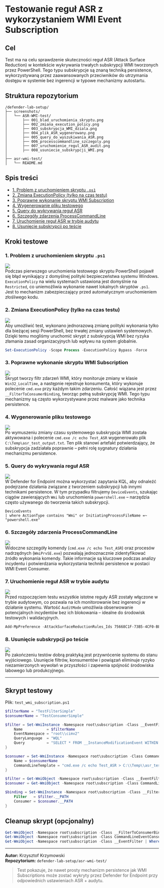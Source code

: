 # Testowanie reguł ASR z wykorzystaniem WMI Event Subscription

## Cel
Test ma na celu sprawdzenie skuteczności reguł ASR (Attack Surface Reduction) w kontekście wykrywania trwałych subskrypcji WMI tworzonych przez PowerShell. Tego typu subskrypcje są znaną techniką persistence, wykorzystywaną przez zaawansowanych przeciwników do utrzymania dostępu w systemie bez ingerencji w typowe mechanizmy autostartu.

##  Struktura repozytorium
```
/defender-lab-setup/
├── screenshots/
│   └── ASR-WMI-test/
│       ├── 001_blad_uruchomienia_skryptu.png
│       ├── 002_zmiana_execution_policy.png
│       ├── 003_subskrypcja_WMI_dziala.png
│       ├── 004_plik_ASR_wygenerowany.png
│       ├── 005_query_do_wyszukiwania_ASR.png
│       ├── 006_processcommandline_szczegoly.png
│       ├── 007_uruchomienie_regul_ASR_audit.png
│       ├── 008_usuniecie_subskrypcji_WMI.png
│
├── asr-wmi-test/
│   └── README.md
```

##  Spis treści
- [1. Problem z uruchomieniem skryptu `.ps1`](#1-problem-z-uruchomieniem-skryptu-ps1)
- [2. Zmiana ExecutionPolicy (tylko na czas testu)](#2-zmiana-executionpolicy-tylko-na-czas-testu)
- [3. Poprawne wykonanie skryptu WMI Subscription](#3-poprawne-wykonanie-skryptu-wmi-subscription)
- [4. Wygenerowanie pliku testowego](#4-wygenerowanie-pliku-testowego)
- [5. Query do wykrywania reguł ASR](#5-query-do-wykrywania-reguł-asr)
- [6. Szczegóły zdarzenia ProcessCommandLine](#6-szczegóły-zdarzenia-processcommandline)
- [7. Uruchomienie reguł ASR w trybie audytu](#7-uruchomienie-reguł-asr-w-trybie-audytu)
- [8. Usunięcie subskrypcji po teście](#8-usunięcie-subskrypcji-po-teście)

##  Kroki testowe

### 1. Problem z uruchomieniem skryptu `.ps1`
![](../screenshots/ASR-WMI-test/001_blad_uruchomienia_skryptu.png)  
Podczas pierwszego uruchomienia testowego skryptu PowerShell pojawił się błąd wynikający z domyślnej polityki bezpieczeństwa systemu Windows. `ExecutionPolicy` na wielu systemach ustawiona jest domyślnie na `Restricted`, co uniemożliwia wykonanie nawet lokalnych skryptów `.ps1`. Jest to mechanizm zabezpieczający przed automatycznym uruchomieniem złośliwego kodu.

### 2. Zmiana ExecutionPolicy (tylko na czas testu)
![](../screenshots/ASR-WMI-test/002_zmiana_execution_policy.png)  
Aby umożliwić test, wykonano jednorazową zmianę polityki wykonania tylko dla bieżącej sesji PowerShell, bez trwałej zmiany ustawień systemowych. Dzięki temu mogliśmy uruchomić skrypt z subskrypcją WMI bez ryzyka złamania zasad organizacyjnych lub wpływu na system globalnie.
```powershell
Set-ExecutionPolicy -Scope Process -ExecutionPolicy Bypass -Force
```

### 3. Poprawne wykonanie skryptu WMI Subscription
![](../screenshots/ASR-WMI-test/003_subskrypcja_WMI_dziala.png)  
Skrypt tworzy filtr zdarzeń WMI, który monitoruje zmiany w klasie `Win32_LocalTime`, a następnie rejestruje konsumenta, który wykonuje polecenie `cmd.exe` przy każdym takim zdarzeniu. Całość wiązana jest przez `__FilterToConsumerBinding`, tworząc pełną subskrypcję WMI. Tego typu mechanizmy są często wykorzystywane przez malware jako technika persistence.

### 4. Wygenerowanie pliku testowego
![](../screenshots/ASR-WMI-test/004_plik_ASR_wygenerowany.png)  
Po wymuszeniu zmiany czasu systemowego subskrypcja WMI została aktywowana i polecenie `cmd.exe /c echo Test_ASR` wygenerowało plik `C:\Temp\asr_test_output.txt`. Ten plik stanowi artefakt potwierdzający, że subskrypcja zadziałała poprawnie – pełni rolę sygnatury działania mechanizmu persistence.

### 5. Query do wykrywania reguł ASR
![](../screenshots/ASR-WMI-test/005_query_do_wyszukiwania_ASR.png)  
W Defender for Endpoint można wykorzystać zapytania KQL, aby odnaleźć podejrzane działania związane z tworzeniem subskrypcji lub innymi technikami persistence. W tym przypadku filtrujemy `DeviceEvents`, szukając ciągów zawierających `Wmi` lub uruchomienia `powershell.exe` – narzędzia często używanego do tworzenia takich subskrypcji.
```kql
DeviceEvents
| where ActionType contains "Wmi" or InitiatingProcessFileName =~ "powershell.exe"
```

### 6. Szczegóły zdarzenia ProcessCommandLine
![](../screenshots/ASR-WMI-test/006_processcommandline_szczegoly.png)  
Widoczne szczegóły komendy (`cmd.exe /c echo Test_ASR`) oraz procesów nadrzędnych (`WmiPrvSE.exe`) pozwalają jednoznacznie zidentyfikować źródło wykonania komendy. Takie informacje są kluczowe podczas analizy incydentu i potwierdzania wykorzystania techniki persistence w postaci WMI Event Consumer.

### 7. Uruchomienie reguł ASR w trybie audytu
![](../screenshots/ASR-WMI-test/007_uruchomienie_regul_ASR_audit.png)  
Przed rozpoczęciem testu wszystkie istotne reguły ASR zostały włączone w trybie audytowym, co pozwala na ich monitorowanie bez ingerencji w działanie systemu. Wartość `AuditMode` umożliwia obserwowanie potencjalnych incydentów bez ich blokowania – idealne do środowisk testowych i walidacyjnych.
```powershell
Add-MpPreference -AttackSurfaceReductionRules_Ids 75668C1F-73B5-4CF0-BB93-3ECF5CB7CC84 -AttackSurfaceReductionRules_Actions AuditMode
```

### 8. Usunięcie subskrypcji po teście
![](../screenshots/ASR-WMI-test/008_usuniecie_subskrypcji_WMI.png)  
Po zakończeniu testów dobrą praktyką jest przywrócenie systemu do stanu wyjściowego. Usunięcie filtrów, konsumentów i powiązań eliminuje ryzyko niezamierzonych wywołań w przyszłości i zapewnia spójność środowiska labowego lub produkcyjnego.

---

##  Skrypt testowy
Plik: `test_wmi_subscription.ps1`
```powershell
$filterName = "TestFilterSimple"
$consumerName = "TestConsumerSimple"

$filter = Set-WmiInstance -Namespace root\subscription -Class __EventFilter -Arguments @{
    Name           = $filterName
    EventNamespace = "root\\cimv2"
    QueryLanguage  = "WQL"
    Query          = "SELECT * FROM __InstanceModificationEvent WITHIN 60 WHERE TargetInstance ISA 'Win32_LocalTime'"
}

$consumer = Set-WmiInstance -Namespace root\subscription -Class CommandLineEventConsumer -Arguments @{
    Name = $consumerName
    CommandLineTemplate = "cmd.exe /c echo Test_ASR > C:\\Temp\\asr_test_output.txt"
}

$filter = Get-WmiObject -Namespace root\subscription -Class __EventFilter | Where-Object { $_.Name -eq $filterName }
$consumer = Get-WmiObject -Namespace root\subscription -Class CommandLineEventConsumer | Where-Object { $_.Name -eq $consumerName }

$binding = Set-WmiInstance -Namespace root\subscription -Class __FilterToConsumerBinding -Arguments @{
    Filter   = $filter.__PATH
    Consumer = $consumer.__PATH
}
```

##  Cleanup skrypt (opcjonalny)
```powershell
Get-WmiObject -Namespace root\subscription -Class __FilterToConsumerBinding | Where-Object { $_.Filter -like "*TestFilterSimple*" } | Remove-WmiObject
Get-WmiObject -Namespace root\subscription -Class CommandLineEventConsumer | Where-Object { $_.Name -eq "TestConsumerSimple" } | Remove-WmiObject
Get-WmiObject -Namespace root\subscription -Class __EventFilter | Where-Object { $_.Name -eq "TestFilterSimple" } | Remove-WmiObject
```

---

**Autor:** Krzysztof Krzymowski  
**Repozytorium:** `defender-lab-setup/asr-wmi-test/`

> Test pokazuje, że nawet prosty mechanizm persistence jak WMI Subscriptions może zostać wykryty przez Defender for Endpoint przy odpowiednich ustawieniach ASR + audytu.
````

